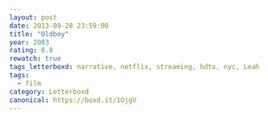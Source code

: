 ```yaml
---
layout: post 
date: 2013-09-28 23:59:00
title: "Oldboy"
year: 2003
rating: 0.8
rewatch: true
tags_letterboxd: narrative, netflix, streaming, hdtv, nyc, Leah
tags:
  - film
category: Letterboxd
canonical: https://boxd.it/1OjgV
---
```

